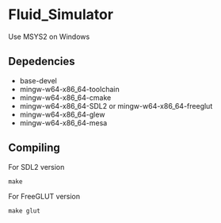 # Fluid_Simulator

Use MSYS2 on Windows

## Depedencies

- base-devel 
- mingw-w64-x86_64-toolchain
- mingw-w64-x86_64-cmake
- mingw-w64-x86_64-SDL2 or mingw-w64-x86_64-freeglut
- mingw-w64-x86_64-glew 
- mingw-w64-x86_64-mesa

## Compiling

For SDL2 version
```
make
```

For FreeGLUT version
```
make glut
```
